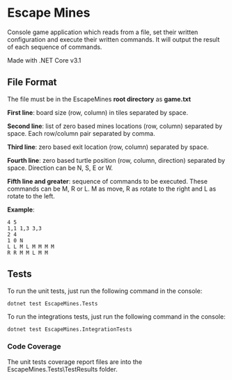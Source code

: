 ﻿# Escape Mines

Console game application which reads from a file, set their written configuration and execute their written commands. It will output the result of each sequence of commands.  

Made with .NET Core v3.1

## File Format

The file must be in the EscapeMines **root directory** as **game.txt**

**First line**: board size (row, column) in tiles separated by space.

**Second line**: list of zero based mines locations (row, column) separated by space. Each row/column pair separated by comma.

**Third line**: zero based exit location (row, column) separated by space.

**Fourth line**: zero based turtle position (row, column, direction) separated by space. Direction can be N, S, E or W.

**Fifth line and greater**: sequence of commands to be executed. These commands can be M, R or L. M as move, R as rotate to the right and L as rotate to the left.

**Example**:

    4 5
    1,1 1,3 3,3
    2 4
    1 0 N
    L L M L M M M M
    R R M M L M M

## Tests

To run the unit tests, just run the following command in the console: 

    dotnet test EscapeMines.Tests

To run the integrations tests, just run the following command in the console:

    dotnet test EscapeMines.IntegrationTests

### Code Coverage
The unit tests coverage report files are into the EscapeMines.Tests\TestResults folder.
